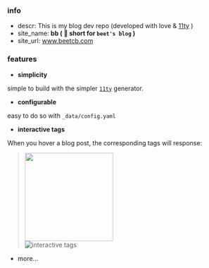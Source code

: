 ### info

- descr: This is my blog dev repo (developed with love & [11ty](11ty.dev) ) 
- site_name: **bb ( 🙉 short for `beet's blog` )**
- site_url: www.beetcb.com

### features
 - **simplicity**
 
 simple to build with the simpler [`11ty`](11ty.dev) generator.
 - **configurable** 
 
 easy to do so with `_data/config.yaml`
 - **interactive tags**
 
 When you hover a blog post, the corresponding tags will response:
 
 > <img src="https://i.imgur.com/V5aNMCR.gif" width="200" style="  display: grid;
  place-items: center;">
 ![interactive tags](https://i.imgur.com/V5aNMCR.gif)
 
 - more...
